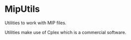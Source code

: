 # MipUtils
Utilities to work with MIP files.

Utilities make use of Cplex which is a commercial software.
